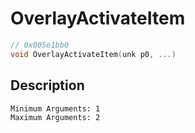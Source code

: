 # OverlayActivateItem
```c
// 0x005e1bb0
void OverlayActivateItem(unk p0, ...)
```
## Description
```
Minimum Arguments: 1
Maximum Arguments: 2
```
